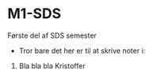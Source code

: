 # M1-SDS
Første del af SDS semester

- Tror bare det her er til at skrive noter i: 

1. Bla bla bla Kristoffer 